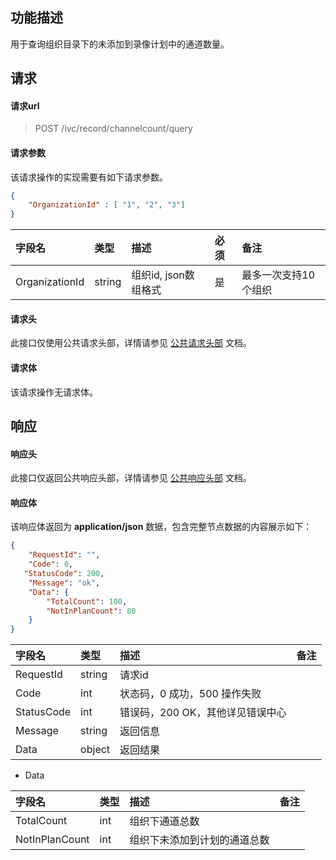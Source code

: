 ## 功能描述

用于查询组织目录下的未添加到录像计划中的通道数量。

## 请求

#### 请求url

> POST /ivc/record/channelcount/query

#### 请求参数

该请求操作的实现需要有如下请求参数。

```json
{
    "OrganizationId" : [ "1", "2", "3"]
}
```

| 字段名         | 类型   | 描述                 | 必须 | 备注                 |
| :------------- | :----- | :------------------- | :--- | :------------------- |
| OrganizationId | string | 组织id, json数组格式 | 是   | 最多一次支持10个组织 |

#### 请求头

此接口仅使用公共请求头部，详情请参见 [公共请求头部](https://cloud.tencent.com/document/product/1344/50451) 文档。

#### 请求体

该请求操作无请求体。

## 响应

#### 响应头

此接口仅返回公共响应头部，详情请参见 [公共响应头部](https://cloud.tencent.com/document/product/1344/50452) 文档。

#### 响应体

该响应体返回为 **application/json** 数据，包含完整节点数据的内容展示如下：

```json
{
    "RequestId": "",
    "Code": 0,
   "StatusCode": 200,
    "Message": "ok",
    "Data": {
        "TotalCount": 100,
		"NotInPlanCount": 80
    }
}
```

| 字段名     | 类型   | 描述                             | 备注 |
| :--------- | :----- | :------------------------------- | :--- |
| RequestId  | string | 请求id                           |      |
| Code       | int    | 状态码，0 成功，500 操作失败     |      |
| StatusCode | int    | 错误码，200 OK，其他详见错误中心 |      |
| Message    | string | 返回信息                         |      |
| Data       | object | 返回结果                         |      |

+ Data

| 字段名         | 类型 | 描述                         | 备注 |
| :------------- | :--- | :--------------------------- | :--- |
| TotalCount     | int  | 组织下通道总数               |      |
| NotInPlanCount | int  | 组织下未添加到计划的通道总数 |      |

